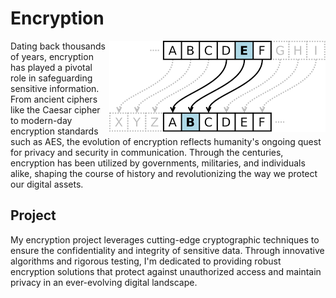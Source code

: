 <h1>Encryption</h1>
<img align="right" alt="cipher" src="cipher.png" />
Dating back thousands of years, encryption has played a pivotal role in safeguarding sensitive information. From ancient ciphers like the Caesar cipher to modern-day encryption standards such as AES, the evolution of encryption reflects humanity's ongoing quest for privacy and security in communication. Through the centuries, encryption has been utilized by governments, militaries, and individuals alike, shaping the course of history and revolutionizing the way we protect our digital assets.</br>



<h2>Project</h2>
My encryption project leverages cutting-edge cryptographic techniques to ensure the confidentiality and integrity of sensitive data. Through innovative algorithms and rigorous testing, I'm dedicated to providing robust encryption solutions that protect against unauthorized access and maintain privacy in an ever-evolving digital landscape.</br>
